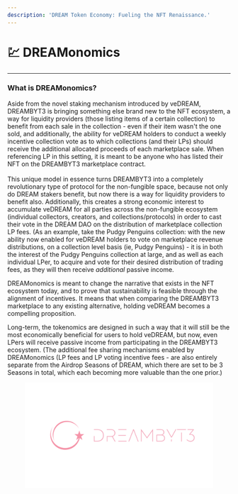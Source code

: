 ```yaml
---
description: 'DREAM Token Economy: Fueling the NFT Renaissance.'
---
```


# 💹 DREAMonomics

***

### What is DREAMonomics?

Aside from the novel staking mechanism introduced by veDREAM, DREAMBYT3 is bringing something else brand new to the NFT ecosystem, a way for liquidity providers (those listing items of a certain collection) to benefit from each sale in the collection - even if their item wasn't the one sold, and additionally, the ability for veDREAM holders to conduct a weekly incentive collection vote as to which collections (and their LPs) should receive the additional allocated proceeds of each marketplace sale. When referencing LP in this setting, it is meant to be anyone who has listed their NFT on the DREAMBYT3 marketplace contract. \
\
This unique model in essence turns DREAMBYT3 into a completely revolutionary type of protocol for the non-fungible space, because not only do DREAM stakers benefit, but now there is a way for liquidity providers to benefit also. Additionally, this creates a strong economic interest to accumulate veDREAM for all parties across the non-fungible ecosystem (individual collectors, creators, and collections/protocols) in order to cast their vote in the DREAM DAO on the distribution of marketplace collection LP fees. (As an example, take the Pudgy Penguins collection: with the new ability now enabled for veDREAM holders to vote on marketplace revenue distributions, on a collection level basis (ie, Pudgy Penguins) - it is in both the interest of the Pudgy Penguins collection at large, and as well as each individual LPer, to acquire and vote for their desired distribution of trading fees, as they will then receive _additional_ passive income.&#x20;

DREAMonomics is meant to change the narrative that exists in the NFT ecosystem today, and to prove that sustainability is feasible through the alignment of incentives. It means that when comparing the DREAMBYT3 marketplace to any existing alternative, holding veDREAM becomes a compelling proposition.&#x20;

Long-term, the tokenomics are designed in such a way that it will still be the most economically beneficial for users to hold veDREAM, but now, even LPers will receive passive income from participating in the DREAMBYT3 ecosystem. (The additional fee sharing mechanisms enabled by DREAMonomics (LP fees and LP voting incentive fees - are also entirely separate from the Airdrop Seasons of DREAM, which there are set to be 3 Seasons in total, which each becoming more valuable than the one prior.)

<figure><img src="../.gitbook/assets/1600 x 900_DreamByt3 (2).png" alt=""><figcaption></figcaption></figure>
